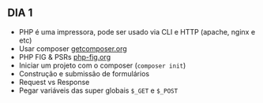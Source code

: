 ## DIA 1

- PHP é uma impressora, pode ser usado via CLI e HTTP (apache, nginx e etc)
- Usar composer [getcomposer.org](https://getcomposer.org/)
- PHP FIG & PSRs [php-fig.org](https://www.php-fig.org/psr)
- Iniciar um projeto com o composer (`composer init`)
- Construção e submissão de formulários
- Request vs Response
- Pegar variáveis das super globais `$_GET` e `$_POST`
